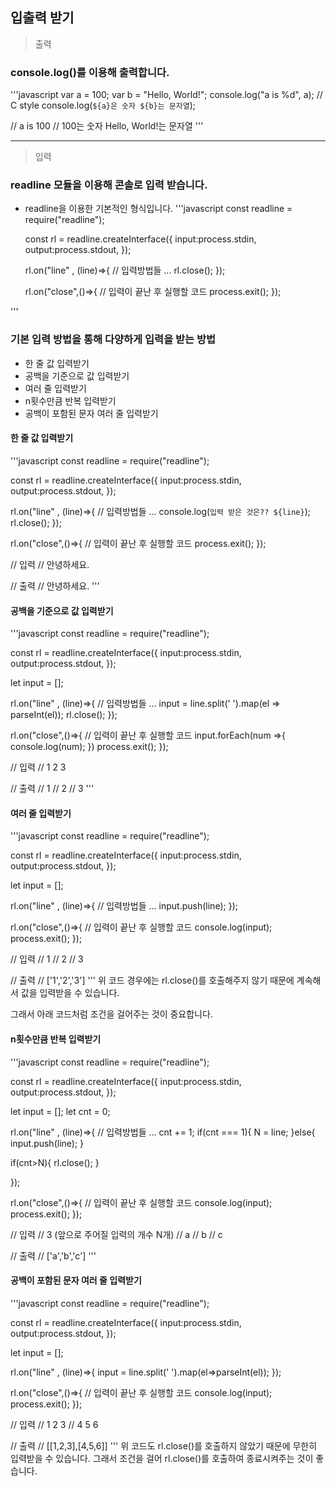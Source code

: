 ## 입출력 받기

> 출력

### console.log()를 이용해 출력합니다.

'''javascript
var a = 100;
var b = "Hello, World!";
console.log("a is %d", a); // C style
console.log(`${a}은 숫자 ${b}는 문자열`);

// a is 100
// 100는 숫자 Hello, World!는 문자열
'''

---

> 입력

### readline 모듈을 이용해 콘솔로 입력 받습니다.

- readline을 이용한 기본적인 형식입니다.
  '''javascript
  const readline = require("readline");

  const rl = readline.createInterface({
  input:process.stdin,
  output:process.stdout,
  });

  rl.on("line" , (line)=>{
  // 입력방법들 ...
  rl.close();
  });

  rl.on("close",()=>{
  // 입력이 끝난 후 실행할 코드
  process.exit();
  });

'''

### 기본 입력 방법을 통해 다양하게 입력을 받는 방법

- 한 줄 값 입력받기
- 공백을 기준으로 값 입력받기
- 여러 줄 입력받기
- n횟수만큼 반복 입력받기
- 공백이 포함된 문자 여러 줄 입력받기

#### 한 줄 값 입력받기

'''javascript
const readline = require("readline");

const rl = readline.createInterface({
input:process.stdin,
output:process.stdout,
});

rl.on("line" , (line)=>{
// 입력방법들 ...
console.log(`입력 받은 것은?? ${line}`);
rl.close();
});

rl.on("close",()=>{
// 입력이 끝난 후 실행할 코드
process.exit();
});

// 입력
// 안녕하세요.

// 출력
// 안녕하세요.
'''

#### 공백을 기준으로 값 입력받기

'''javascript
const readline = require("readline");

const rl = readline.createInterface({
input:process.stdin,
output:process.stdout,
});

let input = [];

rl.on("line" , (line)=>{
// 입력방법들 ...
input = line.split(' ').map(el => parseInt(el));
rl.close();
});

rl.on("close",()=>{
// 입력이 끝난 후 실행할 코드
input.forEach(num =>{
console.log(num);
})
process.exit();
});

// 입력
// 1 2 3

// 출력
// 1
// 2
// 3
'''

#### 여러 줄 입력받기

'''javascript
const readline = require("readline");

const rl = readline.createInterface({
input:process.stdin,
output:process.stdout,
});

let input = [];

rl.on("line" , (line)=>{
// 입력방법들 ...
input.push(line);
});

rl.on("close",()=>{
// 입력이 끝난 후 실행할 코드
console.log(input);
process.exit();
});

// 입력
// 1
// 2
// 3

// 출력
// ['1','2','3']
'''
위 코드 경우에는 rl.close()를 호출해주지 않기 때문에 계속해서 값을 입력받을 수 있습니다.

그래서 아래 코드처럼 조건을 걸어주는 것이 중요합니다.

#### n횟수만큼 반복 입력받기

'''javascript
const readline = require("readline");

const rl = readline.createInterface({
input:process.stdin,
output:process.stdout,
});

let input = [];
let cnt = 0;

rl.on("line" , (line)=>{
// 입력방법들 ...
cnt += 1;
if(cnt === 1){
N = line;
}else{
input.push(line);
}

if(cnt>N){
rl.close();
}

});

rl.on("close",()=>{
// 입력이 끝난 후 실행할 코드
console.log(input);
process.exit();
});

// 입력
// 3 (앞으로 주어질 입력의 개수 N개)
// a
// b
// c

// 출력
// ['a','b','c']
'''

#### 공백이 포함된 문자 여러 줄 입력받기

'''javascript
const readline = require("readline");

const rl = readline.createInterface({
input:process.stdin,
output:process.stdout,
});

let input = [];

rl.on("line" , (line)=>{
input = line.split(' ').map(el=>parseInt(el));
});

rl.on("close",()=>{
// 입력이 끝난 후 실행할 코드
console.log(input);
process.exit();
});

// 입력
// 1 2 3
// 4 5 6

// 출력
// [[1,2,3],[4,5,6]]
'''
위 코드도 rl.close()를 호출하지 않았기 때문에 무한히 입력받을 수 있습니다. 그래서 조건을 걸어 rl.close()를 호출하여 종료시켜주는 것이 좋습니다.
